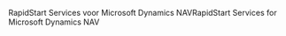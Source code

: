 <span data-ttu-id="7cc2c-101">RapidStart Services voor Microsoft Dynamics NAV</span><span class="sxs-lookup"><span data-stu-id="7cc2c-101">RapidStart Services for Microsoft Dynamics NAV</span></span>